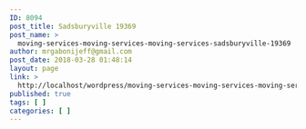 ```yaml
---
ID: 8094
post_title: Sadsburyville 19369
post_name: >
  moving-services-moving-services-moving-services-sadsburyville-19369
author: mrgabonijeff@gmail.com
post_date: 2018-03-28 01:48:14
layout: page
link: >
  http://localhost/wordpress/moving-services-moving-services-moving-services-sadsburyville-19369/
published: true
tags: [ ]
categories: [ ]
---
```

